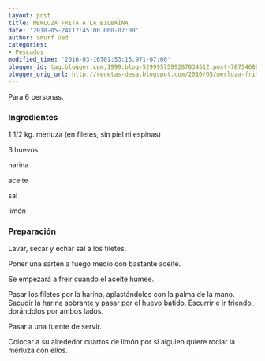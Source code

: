 ```yaml
---
layout: post
title: MERLUZA FRITA A LA BILBAÍNA
date: '2010-05-24T17:45:00.000-07:00'
author: Smurf Dad
categories:
- Pescados
modified_time: '2016-03-16T01:53:15.971-07:00'
blogger_id: tag:blogger.com,1999:blog-5299957599287034512.post-7875468631506888351
blogger_orig_url: http://recetas-desa.blogspot.com/2010/05/merluza-frita-la-bilbaina.html
---
```


Para 6 personas.

<h3>Ingredientes</h3>


1 1/2 kg. merluza (en filetes, sin piel ni espinas)

3 huevos

harina

aceite

sal

lim&oacute;n

<h3>Preparaci&oacute;n</h3>


Lavar, secar y echar sal a los filetes.

Poner una sart&eacute;n a fuego medio con bastante aceite.

Se empezar&aacute; a fre&iacute;r cuando el aceite humee.

Pasar los filetes por la harina, aplast&aacute;ndolos con la palma de la mano. Sacudir la harina sobrante y pasar por el huevo batido. Escurrir e ir friendo, dor&aacute;ndolos por ambos lados.

Pasar a una fuente de servir.

Colocar a su alrededor cuartos de lim&oacute;n por si alguien quiere rociar la merluza con ellos.

